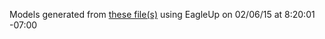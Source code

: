Models generated from [these file(s)](https://raw.github.com/sparkfun/LilyPad_Button_Board/V_1.2/Hardware/SparkFun_LilyPad-Button.brd) using EagleUp on 02/06/15 at 8:20:01 -07:00
